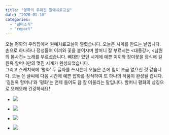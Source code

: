 ```yaml
---
title: "평화의 우리집 원예치료교실"
date: "2020-01-10"
categories: 
  - "쉼터소식"
  - "report"
---
```


오늘 평화의 우리집에서 원예치료교실이 열렸습니다. 오늘은 시계를 만드는 날입니다. 손으로 하나하나 정성들여 이끼와 꽃을 붙이시며 할머니 잘 부르시는 <대동강>, <남원의 봄사건> 노래를 부르셨습니다. 뼈대만 있던 시계에 예쁜 이끼와 장미꽃을 장식해 길원옥 할머니만의 멋진 시계가 완성되었습니다.  
그리고 스케치북에 ‘평화’ 두 글자를 쓰시는데 오늘은 손에 힘이 조금 없으신 것 같습니다. 오늘 쓴 글씨에 다음 시간에 예쁜 압화를 장식하여 또 하나의 작품이 완성될 겁니다. ‘길원옥 할머니’와 ‘평화’는 언제 들어도 참 잘 어울리는 말입니다. 할머니 평화의 상징으로 오래오래 건강하세요!

- ![](http://womenandwar.net/kr/wp-content/uploads/2020/01/photo_2020-01-10_18-06-58-1024x768.jpg)
    
- ![](http://womenandwar.net/kr/wp-content/uploads/2020/01/photo_2020-01-10_18-07-03-768x1024.jpg)
    
- ![](http://womenandwar.net/kr/wp-content/uploads/2020/01/photo_2020-01-10_18-07-54-768x1024.jpg)
    
- ![](http://womenandwar.net/kr/wp-content/uploads/2020/01/photo_2020-01-10_18-08-02-1024x768.jpg)
